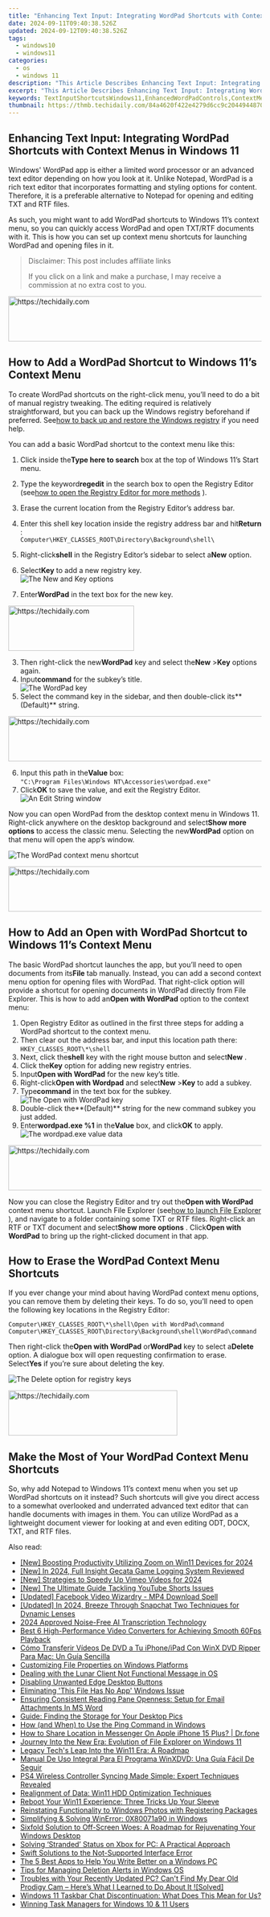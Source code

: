 ```yaml
---
title: "Enhancing Text Input: Integrating WordPad Shortcuts with Context Menus in Windows 11"
date: 2024-09-11T09:40:38.526Z
updated: 2024-09-12T09:40:38.526Z
tags:
  - windows10
  - windows11
categories:
  - os
  - windows 11
description: "This Article Describes Enhancing Text Input: Integrating WordPad Shortcuts with Context Menus in Windows 11"
excerpt: "This Article Describes Enhancing Text Input: Integrating WordPad Shortcuts with Context Menus in Windows 11"
keywords: TextInputShortcutsWindows11,EnhancedWordPadControls,ContextMenuIntegrationWin11,ShortcutsForTextEntryWin11,WordPadAdvancedFeaturesWin11,Windows11ShortcutEnhancement,TextInputContextMenusWin11
thumbnail: https://thmb.techidaily.com/84a4620f422e4279d6cc9c20449448701c42416dfe9f4fbdd744755993fb5c2e.png
---
```


## Enhancing Text Input: Integrating WordPad Shortcuts with Context Menus in Windows 11

 Windows' WordPad app is either a limited word processor or an advanced text editor depending on how you look at it. Unlike Notepad, WordPad is a rich text editor that incorporates formatting and styling options for content. Therefore, it is a preferable alternative to Notepad for opening and editing TXT and RTF files.

 As such, you might want to add WordPad shortcuts to Windows 11’s context menu, so you can quickly access WordPad and open TXT/RTF documents with it. This is how you can set up context menu shortcuts for launching WordPad and opening files in it.

>  Disclaimer: This post includes affiliate links
>
>  If you click on a link and make a purchase, I may receive a commission at no extra cost to you.
>

<!-- affiliate ads begin -->
<a href="https://ephamedtechinc.pxf.io/c/5597632/2137214/26400" target="_top" id="2137214">
  <img src="//a.impactradius-go.com/display-ad/26400-2137214" border="0" alt="https://techidaily.com" width="728" height="90"/>
</a>
<img height="0" width="0" src="https://ephamedtechinc.pxf.io/i/5597632/2137214/26400" style="position:absolute;visibility:hidden;" border="0" />
<!-- affiliate ads end -->

## How to Add a WordPad Shortcut to Windows 11’s Context Menu

 To create WordPad shortcuts on the right-click menu, you’ll need to do a bit of manual registry tweaking. The editing required is relatively straightforward, but you can back up the Windows registry beforehand if preferred. See[how to back up and restore the Windows registry](https://www.makeuseof.com/tag/backup-restore-windows-registry/) if you need help.

You can add a basic WordPad shortcut to the context menu like this:

1. Click inside the**Type here to search** box at the top of Windows 11’s Start menu.
2. Type the keyword**regedit** in the search box to open the Registry Editor (see[how to open the Registry Editor for more methods](https://www.makeuseof.com/windows-11-open-registry-editor/) ).
3. Erase the current location from the Registry Editor’s address bar.
4. Enter this shell key location inside the registry address bar and hit**Return** :  
`Computer\HKEY_CLASSES_ROOT\Directory\Background\shell\`
5. Right-click**shell** in the Registry Editor’s sidebar to select a**New** option.

1. Select**Key** to add a new registry key.  
![The New and Key options](https://static1.makeuseofimages.com/wordpress/wp-content/uploads/2022/12/the-new-key-options.jpg)
2. Enter**WordPad** in the text box for the new key.

<!-- affiliate ads begin -->
<a href="https://bluettiit.sjv.io/c/5597632/2114264/17093" target="_top" id="2114264">
  <img src="//a.impactradius-go.com/display-ad/17093-2114264" border="0" alt="https://techidaily.com" width="250" height="90"/>
</a>
<img height="0" width="0" src="https://bluettiit.sjv.io/i/5597632/2114264/17093" style="position:absolute;visibility:hidden;" border="0" />
<!-- affiliate ads end -->

3. Then right-click the new**WordPad** key and select the**New** \>**Key** options again.
4. Input**command** for the subkey’s title.  
![The WordPad key](https://static1.makeuseofimages.com/wordpress/wp-content/uploads/2022/12/the-command-subkey.jpg)
5. Select the command key in the sidebar, and then double-click its**(Default)** string.

<!-- affiliate ads begin -->
<a href="https://appsumo.8odi.net/c/5597632/2128843/7443" target="_top" id="2128843">
  <img src="//a.impactradius-go.com/display-ad/7443-2128843" border="0" alt="https://techidaily.com" width="728" height="90"/>
</a>
<img height="0" width="0" src="https://appsumo.8odi.net/i/5597632/2128843/7443" style="position:absolute;visibility:hidden;" border="0" />
<!-- affiliate ads end -->

6. Input this path in the**Value** box:  
`"C:\Program Files\Windows NT\Accessories\wordpad.exe"`
7. Click**OK** to save the value, and exit the Registry Editor.  
![An Edit String window](https://static1.makeuseofimages.com/wordpress/wp-content/uploads/2022/12/an-edit-string-window2.jpg)

 Now you can open WordPad from the desktop context menu in Windows 11\. Right-click anywhere on the desktop background and select**Show more options** to access the classic menu. Selecting the new**WordPad** option on that menu will open the app’s window.

![The WordPad context menu shortcut](https://static1.makeuseofimages.com/wordpress/wp-content/uploads/2022/12/the-wordpad-shortcut.jpg)

<!-- affiliate ads begin -->
<a href="https://ephamedtechinc.pxf.io/c/5597632/2135475/26400" target="_top" id="2135475">
  <img src="//a.impactradius-go.com/display-ad/26400-2135475" border="0" alt="https://techidaily.com" width="728" height="90"/>
</a>
<img height="0" width="0" src="https://ephamedtechinc.pxf.io/i/5597632/2135475/26400" style="position:absolute;visibility:hidden;" border="0" />
<!-- affiliate ads end -->

## How to Add an Open with WordPad Shortcut to Windows 11’s Context Menu

 The basic WordPad shortcut launches the app, but you’ll need to open documents from its**File** tab manually. Instead, you can add a second context menu option for opening files with WordPad. That right-click option will provide a shortcut for opening documents in WordPad directly from File Explorer. This is how to add an**Open with WordPad** option to the context menu:

1. Open Registry Editor as outlined in the first three steps for adding a WordPad shortcut to the context menu.
2. Then clear out the address bar, and input this location path there:  
`HKEY_CLASSES_ROOT\*\shell`
3. Next, click the**shell** key with the right mouse button and select**New** .
4. Click the**Key** option for adding new registry entries.
5. Input**Open with WordPad** for the new key’s title.
6. Right-click**Open with Wordpad** and select**New** \>**Key** to add a subkey.
7. Type**command** in the text box for the subkey.  
![The Open with WordPad key](https://static1.makeuseofimages.com/wordpress/wp-content/uploads/2022/12/open-with-wordpad-key.jpg)
8. Double-click the**(Default)** string for the new command subkey you just added.
9. Enter**wordpad.exe %1** in the**Value** box, and click**OK** to apply.  
![The wordpad.exe value data](https://static1.makeuseofimages.com/wordpress/wp-content/uploads/2022/12/the-wordpad-exe-value-data.jpg)

<!-- affiliate ads begin -->
<a href="https://ephamedtechinc.pxf.io/c/5597632/2137227/26400" target="_top" id="2137227">
  <img src="//a.impactradius-go.com/display-ad/26400-2137227" border="0" alt="https://techidaily.com" width="728" height="90"/>
</a>
<img height="0" width="0" src="https://ephamedtechinc.pxf.io/i/5597632/2137227/26400" style="position:absolute;visibility:hidden;" border="0" />
<!-- affiliate ads end -->

 Now you can close the Registry Editor and try out the**Open with WordPad** context menu shortcut. Launch File Explorer (see[how to launch File Explorer](https://www.makeuseof.com/windows-open-file-explorer/) ), and navigate to a folder containing some TXT or RTF files. Right-click an RTF or TXT document and select**Show more options** . Click**Open with WordPad** to bring up the right-clicked document in that app.

## How to Erase the WordPad Context Menu Shortcuts

 If you ever change your mind about having WordPad context menu options, you can remove them by deleting their keys. To do so, you’ll need to open the following key locations in the Registry Editor:

`Computer\HKEY_CLASSES_ROOT\*\shell\Open with WordPad\command  
Computer\HKEY_CLASSES_ROOT\Directory\Background\shell\WordPad\command`

 Then right-click the**Open with WordPad** or**WordPad** key to select a**Delete** option. A dialogue box will open requesting confirmation to erase. Select**Yes** if you’re sure about deleting the key.

![The Delete option for registry keys](https://static1.makeuseofimages.com/wordpress/wp-content/uploads/2022/12/the-delete-option2.jpg)

<!-- affiliate ads begin -->
<a href="https://aligracehair.sjv.io/c/5597632/2135402/19272" target="_top" id="2135402">
  <img src="//a.impactradius-go.com/display-ad/19272-2135402" border="0" alt="https://techidaily.com" width="336" height="90"/>
</a>
<img height="0" width="0" src="https://aligracehair.sjv.io/i/5597632/2135402/19272" style="position:absolute;visibility:hidden;" border="0" />
<!-- affiliate ads end -->

## Make the Most of Your WordPad Context Menu Shortcuts

 So, why add Notepad to Windows 11’s context menu when you set up WordPad shortcuts on it instead? Such shortcuts will give you direct access to a somewhat overlooked and underrated advanced text editor that can handle documents with images in them. You can utilize WordPad as a lightweight document viewer for looking at and even editing ODT, DOCX, TXT, and RTF files.

<ins class="adsbygoogle"
     style="display:block"
     data-ad-format="autorelaxed"
     data-ad-client="ca-pub-7571918770474297"
     data-ad-slot="1223367746"></ins>

<ins class="adsbygoogle"
     style="display:block"
     data-ad-client="ca-pub-7571918770474297"
     data-ad-slot="8358498916"
     data-ad-format="auto"
     data-full-width-responsive="true"></ins>

<span class="atpl-alsoreadstyle">Also read:</span>
<div><ul>
<li><a href="https://fox-glue.techidaily.com/new-boosting-productivity-utilizing-zoom-on-win11-devices-for-2024/"><u>[New] Boosting Productivity Utilizing Zoom on Win11 Devices for 2024</u></a></li>
<li><a href="https://screen-activity-recording.techidaily.com/new-in-2024-full-insight-gecata-game-logging-system-reviewed/"><u>[New] In 2024, Full Insight Gecata Game Logging System Reviewed</u></a></li>
<li><a href="https://vimeo-videos.techidaily.com/new-strategies-to-speedy-up-vimeo-videos-for-2024/"><u>[New] Strategies to Speedy Up Vimeo Videos for 2024</u></a></li>
<li><a href="https://facebook-record-videos.techidaily.com/new-the-ultimate-guide-tackling-youtube-shorts-issues/"><u>[New] The Ultimate Guide Tackling YouTube Shorts Issues</u></a></li>
<li><a href="https://facebook-video-files.techidaily.com/updated-facebook-video-wizardry-mp4-download-spell/"><u>[Updated] Facebook Video Wizardry - MP4 Download Spell</u></a></li>
<li><a href="https://snapchat-videos.techidaily.com/updated-in-2024-breeze-through-snapchat-two-techniques-for-dynamic-lenses/"><u>[Updated] In 2024, Breeze Through Snapchat Two Techniques for Dynamic Lenses</u></a></li>
<li><a href="https://extra-skills.techidaily.com/2024-approved-noise-free-ai-transcription-technology/"><u>2024 Approved Noise-Free AI Transcription Technology</u></a></li>
<li><a href="https://vp-tips.techidaily.com/best-6-high-performance-video-converters-for-achieving-smooth-60fps-playback/"><u>Best 6 High-Performance Video Converters for Achieving Smooth 60Fps Playback</u></a></li>
<li><a href="https://some-knowledge.techidaily.com/como-transferir-videos-de-dvd-a-tu-iphoneipad-con-winx-dvd-ripper-para-mac-un-guia-sencilla/"><u>Cómo Transferir Vídeos De DVD a Tu iPhone/iPad Con WinX DVD Ripper Para Mac: Un Guía Sencilla</u></a></li>
<li><a href="https://win11.techidaily.com/customizing-file-properties-on-windows-platforms/"><u>Customizing File Properties on Windows Platforms</u></a></li>
<li><a href="https://win11.techidaily.com/dealing-with-the-lunar-client-not-functional-message-in-os/"><u>Dealing with the Lunar Client Not Functional Message in OS</u></a></li>
<li><a href="https://win11.techidaily.com/disabling-unwanted-edge-desktop-buttons/"><u>Disabling Unwanted Edge Desktop Buttons</u></a></li>
<li><a href="https://win11.techidaily.com/eliminating-this-file-has-no-app-windows-issue/"><u>Eliminating 'This File Has No App' Windows Issue</u></a></li>
<li><a href="https://win11.techidaily.com/ensuring-consistent-reading-pane-openness-setup-for-email-attachments-in-ms-word/"><u>Ensuring Consistent Reading Pane Openness: Setup for Email Attachments In MS Word</u></a></li>
<li><a href="https://win11.techidaily.com/guide-finding-the-storage-for-your-desktop-pics/"><u>Guide: Finding the Storage for Your Desktop Pics</u></a></li>
<li><a href="https://win11.techidaily.com/how-and-when-to-use-the-ping-command-in-windows/"><u>How (and When) to Use the Ping Command in Windows</u></a></li>
<li><a href="https://fake-location.techidaily.com/how-to-share-location-in-messenger-on-apple-iphone-15-plus-drfone-by-drfone-virtual-ios/"><u>How to Share Location in Messenger On Apple iPhone 15 Plus? | Dr.fone</u></a></li>
<li><a href="https://win11.techidaily.com/journey-into-the-new-era-evolution-of-file-explorer-on-windows-11/"><u>Journey Into the New Era: Evolution of File Explorer on Windows 11</u></a></li>
<li><a href="https://win11.techidaily.com/legacy-techs-leap-into-the-win11-era-a-roadmap/"><u>Legacy Tech's Leap Into the Win11 Era: A Roadmap</u></a></li>
<li><a href="https://some-approaches.techidaily.com/manual-de-uso-integral-para-el-programa-winxdvd-una-guia-facil-de-seguir/"><u>Manual De Uso Integral Para El Programa WinXDVD: Una Guía Fácil De Seguir</u></a></li>
<li><a href="https://tech-recovery.techidaily.com/ps4-wireless-controller-syncing-made-simple-expert-techniques-revealed/"><u>PS4 Wireless Controller Syncing Made Simple: Expert Techniques Revealed</u></a></li>
<li><a href="https://win11.techidaily.com/realignment-of-data-win11-hdd-optimization-techniques/"><u>Realignment of Data: Win11 HDD Optimization Techniques</u></a></li>
<li><a href="https://win11.techidaily.com/reboot-your-win11-experience-three-tricks-up-your-sleeve/"><u>Reboot Your Win11 Experience: Three Tricks Up Your Sleeve</u></a></li>
<li><a href="https://win11.techidaily.com/reinstating-functionality-to-windows-photos-with-registering-packages/"><u>Reinstating Functionality to Windows Photos with Registering Packages</u></a></li>
<li><a href="https://win11.techidaily.com/simplifying-and-solving-winerror-0x80071a90-in-windows/"><u>Simplifying & Solving WinError: 0X80071a90 in Windows</u></a></li>
<li><a href="https://win11.techidaily.com/sixfold-solution-to-off-screen-woes-a-roadmap-for-rejuvenating-your-windows-desktop/"><u>Sixfold Solution to Off-Screen Woes: A Roadmap for Rejuvenating Your Windows Desktop</u></a></li>
<li><a href="https://win11.techidaily.com/solving-stranded-status-on-xbox-for-pc-a-practical-approach/"><u>Solving ‘Stranded’ Status on Xbox for PC: A Practical Approach</u></a></li>
<li><a href="https://win11.techidaily.com/swift-solutions-to-the-not-supported-interface-error/"><u>Swift Solutions to the Not-Supported Interface Error</u></a></li>
<li><a href="https://win11.techidaily.com/the-5-best-apps-to-help-you-write-better-on-a-windows-pc/"><u>The 5 Best Apps to Help You Write Better on a Windows PC</u></a></li>
<li><a href="https://win11.techidaily.com/tips-for-managing-deletion-alerts-in-windows-os/"><u>Tips for Managing Deletion Alerts in Windows OS</u></a></li>
<li><a href="https://driver-error.techidaily.com/1721104996068-troubles-with-your-recently-updated-pc-cant-find-my-dear-old-prodigy-cam-heres-what-i-learned-to-do-about-it-solved/"><u>Troubles with Your Recently Updated PC? Can't Find My Dear Old Prodigy Cam – Here’s What I Learned to Do About It ![Solved]</u></a></li>
<li><a href="https://win11.techidaily.com/windows-11-taskbar-chat-discontinuation-what-does-this-mean-for-us/"><u>Windows 11 Taskbar Chat Discontinuation: What Does This Mean for Us?</u></a></li>
<li><a href="https://win11.techidaily.com/winning-task-managers-for-windows-10-and-11-users/"><u>Winning Task Managers for Windows 10 & 11 Users</u></a></li>
</ul></div>

